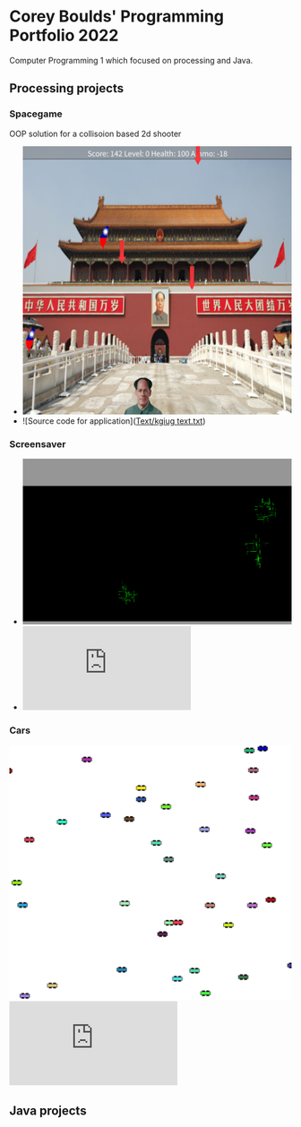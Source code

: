 # Corey Boulds' Programming Portfolio 2022
Computer Programming 1 which focused on processing and Java.

## Processing projects 


### Spacegame
OOP solution for a collisoion based 2d shooter
* ![Screen capture of running application](https://github.com/coreyboulds/programming-portfolio/blob/gh-pages/images/spacegame.png?raw=true)
* ![Source code for application]([Text/kgiug text.txt](https://github.com/coreyboulds/programming-portfolio/blob/gh-pages/Text/kgiug%20text.txt))

### Screensaver
* ![screensaver screenshot](https://github.com/coreyboulds/programming-portfolio/blob/gh-pages/images/Screen%20Shot%202022-05-27%20at%2012.11.56%20PM.png?raw=true)
* ![screensaver code](https://github.com/coreyboulds/programming-portfolio/blob/gh-pages/Text/screensaver%20code%20text.txt)

### Cars 
![cars screenshot](https://github.com/coreyboulds/programming-portfolio/blob/gh-pages/images/Screen%20Shot%202022-05-27%20at%2012.26.43%20PM.png)
![cars code](https://github.com/coreyboulds/programming-portfolio/blob/gh-pages/Text/igjuyg%20text.txt)


## Java projects 

###

